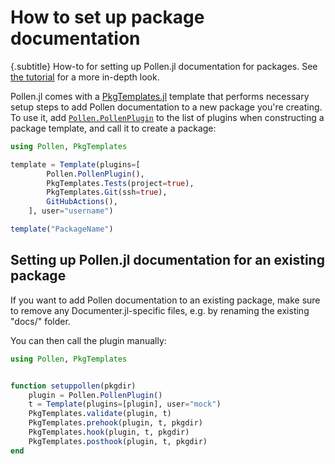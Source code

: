 # How to set up package documentation

{.subtitle}
How-to for setting up Pollen.jl documentation for packages. See [the tutorial](docs/tutorials/setup.md) for a more in-depth look.

Pollen.jl comes with a [PkgTemplates.jl](https://github.com/invenia/PkgTemplates.jl) template that performs necessary setup steps to add Pollen documentation to a new package you're creating. To use it, add [`Pollen.PollenPlugin`](#) to the list of plugins when constructing a package template, and call it to create a package:


```julia
using Pollen, PkgTemplates

template = Template(plugins=[
        Pollen.PollenPlugin(),
        PkgTemplates.Tests(project=true),
        PkgTemplates.Git(ssh=true),
        GitHubActions(),
    ], user="username")

template("PackageName")
```

## Setting up Pollen.jl documentation for an existing package

If you want to add Pollen documentation to an existing package, make sure to remove any Documenter.jl-specific files, e.g. by renaming the existing "docs/" folder.

You can then call the plugin manually:

```julia
using Pollen, PkgTemplates


function setuppollen(pkgdir)
    plugin = Pollen.PollenPlugin()
    t = Template(plugins=[plugin], user="mock")
    PkgTemplates.validate(plugin, t)
    PkgTemplates.prehook(plugin, t, pkgdir)
    PkgTemplates.hook(plugin, t, pkgdir)
    PkgTemplates.posthook(plugin, t, pkgdir)
end

```